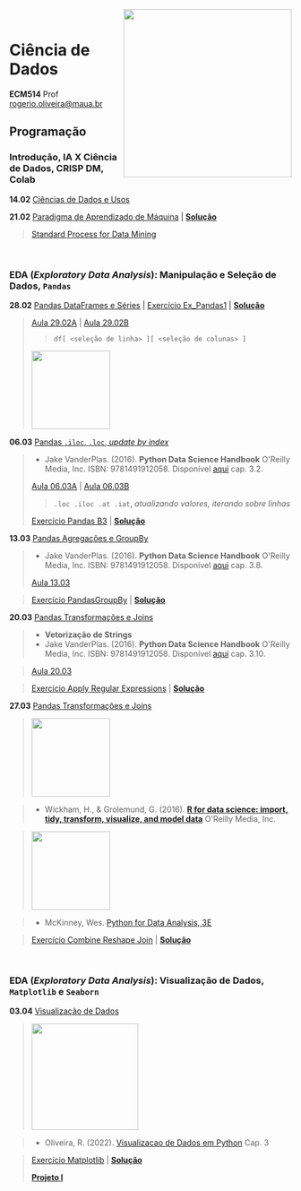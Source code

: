 <img src="https://github.com/Rogerio-mack/IMT_CD_2024/blob/main/maua_logo.png?raw=true" width=300, align="right">
<br>

# Ciência de Dados
**ECM514** Prof rogerio.oliveira@maua.br

## Programação

### Introdução, IA X Ciência de Dados, CRISP DM, Colab

**14.02** [Ciências de Dados e Usos](https://colab.research.google.com/github/Rogerio-mack/IMT_CD_2024/blob/main/Ciencias_de_Dados_e_Usos.ipynb)

**21.02** [Paradigma de Aprendizado de Máquina](https://colab.research.google.com/github/Rogerio-mack/IMT_CD_2024/blob/main/Paradigma_de_ML.ipynb)
| [**Solução**](https://colab.research.google.com/github/Rogerio-mack/IMT_CD_2024/blob/main/Paradigma_de_ML_solucao.ipynb)

> [Standard Process for Data Mining](https://colab.research.google.com/github/Rogerio-mack/IMT_CD_2024/blob/main/Standard_Process_for_Data_Mining.ipynb)

<br>

### EDA (*Exploratory Data Analysis*): Manipulação e Seleção de Dados, `Pandas`

**28.02** [Pandas DataFrames e Séries](https://colab.research.google.com/github/Rogerio-mack/IMT_CD_2024/blob/main/Pandas_I.ipynb) 
| [Exercício Ex_Pandas1](https://colab.research.google.com/github/Rogerio-mack/IMT_CD_2024/blob/main/Ex_Pandas1.ipynb)
| [**Solução**](https://colab.research.google.com/github/Rogerio-mack/IMT_CD_2024/blob/main/Ex_Pandas1_solucao.ipynb)
>
> [Aula 29.02A](https://colab.research.google.com/drive/1bVBBkbB2IfgC1OXysysTPWPyzpxKEJEY?usp=sharing) |
> [Aula 29.02B](https://colab.research.google.com/drive/1g85eUUUzng68ELEcGY8O1999sOXzxBMu?usp=sharing)
>> `df[ <seleção de linha> ][ <seleção de colunas> ]`
>
>
> <img src="https://jakevdp.github.io/PythonDataScienceHandbook/figures/PDSH-cover.png" width="140"/>
>

**06.03** [Pandas `.iloc`, `.loc`, *update by index*](https://jakevdp.github.io/PythonDataScienceHandbook/03.02-data-indexing-and-selection.html)

> * Jake VanderPlas. (2016). **Python Data Science Handbook**  O'Reilly Media, Inc.  ISBN: 9781491912058. Disponível [aqui](https://jakevdp.github.io/PythonDataScienceHandbook/03.02-data-indexing-and-selection.html) cap. 3.2.  
>
> [Aula 06.03A](https://colab.research.google.com/drive/13EBV3Y7INeKEqLBNEpECgRopj5nxwZtR?usp=sharing) |
> [Aula 06.03B](https://colab.research.google.com/drive/1UVc0Y0GLJruBqeR0TleBbOviNeb8HlAg?usp=sharing)
>> `.loc .iloc .at .iat`, *atualizando valores, iterando sobre linhas*
>
> [Exercício Pandas B3](https://colab.research.google.com/github/Rogerio-mack/IMT_CD_2024/blob/main/Ex_Pandas_B3.ipynb)
| [**Solução**](https://colab.research.google.com/github/Rogerio-mack/IMT_CD_2024/blob/main/Ex_Pandas_B3_solucao.ipynb)

**13.03** [Pandas Agregações e GroupBy](https://colab.research.google.com/github/Rogerio-mack/IMT_CD_2024/blob/main/Pandas_I.ipynb) 
> * Jake VanderPlas. (2016). **Python Data Science Handbook**  O'Reilly Media, Inc.  ISBN: 9781491912058. Disponível [aqui](https://jakevdp.github.io/PythonDataScienceHandbook/03.08-aggregation-and-grouping.html) cap. 3.8.
>
> [Aula 13.03](https://colab.research.google.com/drive/1wqvh49WrDtfJYq5oYVuAvUUZ4PE83nXc?usp=sharing)

> [Exercício PandasGroupBy](https://colab.research.google.com/github/Rogerio-mack/IMT_CD_2024/blob/main/Ex_PandasGroupBy.ipynb)
| [**Solução**](https://colab.research.google.com/github/Rogerio-mack/IMT_CD_2024/blob/main/Ex_PandasGroupBy_solucao.ipynb)

**20.03** [Pandas Transformações e Joins](https://colab.research.google.com/github/Rogerio-mack/IMT_CD_2024/blob/main/Pandas_I.ipynb) 

> * **Vetorização de Strings**
> * Jake VanderPlas. (2016). **Python Data Science Handbook**  O'Reilly Media, Inc.  ISBN: 9781491912058. Disponível [aqui](https://jakevdp.github.io/PythonDataScienceHandbook/03.10-working-with-strings.html) cap. 3.10.

> [Aula 20.03](https://colab.research.google.com/drive/1tpwdqadjT_kN8e3pbVUzI5HfdUxM8Ac5?usp=sharing)

> [Exercício Apply Regular Expressions](https://colab.research.google.com/github/Rogerio-mack/IMT_CD_2024/blob/main/Ex_ApplyReg.ipynb) 
| [**Solução**](https://colab.research.google.com/github/Rogerio-mack/IMT_CD_2024/blob/main/Ex_ApplyReg_solucao.ipynb)

**27.03** [Pandas Transformações e Joins](https://colab.research.google.com/github/Rogerio-mack/IMT_CD_2024/blob/main/Pandas_I.ipynb) 

> <img src="https://d33wubrfki0l68.cloudfront.net/b88ef926a004b0fce72b2526b0b5c4413666a4cb/24a30/cover.png" width="140"/>

> * Wickham, H., & Grolemund, G. (2016). [**R for data science: import, tidy, transform, visualize, and model data**](https://r4ds.had.co.nz/index.html) O'Reilly Media, Inc.
 
> <img src="https://wesmckinney.com/book/images/cover.png" width="140"/>

> * McKinney, Wes. [Python for Data Analysis, 3E](https://wesmckinney.com/book/)

> [Exercício Combine Reshape Join](https://colab.research.google.com/github/Rogerio-mack/IMT_CD_2024/blob/main/IMT_ex_combine_reshape_join.ipynb) 
| [**Solução**](https://colab.research.google.com/github/Rogerio-mack/IMT_CD_2024/blob/main/IMT_ex_combine_reshape_join_solucao.ipynb)

<br>

### EDA (*Exploratory Data Analysis*): Visualização de Dados, `Matplotlib` e `Seaborn`

**03.04** [Visualização de Dados](https://meusite.mackenzie.br/rogerio/MyBook/_build/html/intro.html) 

> <img src="https://github.com/Rogerio-mack/Visualizacao-de-Dados-em-Python/raw/main/figuras/capas/1.png" width="190"/>

> * Oliveira, R. (2022). [Visualizacao de Dados em Python](https://github.com/Rogerio-mack/Visualizacao-de-Dados-em-Python) Cap. 3

> [Exercício Matplotlib](https://colab.research.google.com/github/Rogerio-mack/IMT_CD_2024/blob/main/Ex_Matplotlib1.ipynb) 
| [**Solução**](https://colab.research.google.com/github/Rogerio-mack/IMT_CD_2024/blob/main/Ex_Matplotlib1_solucao.ipynb)
>
> [**Projeto I**](https://colab.research.google.com/github/Rogerio-mack/IMT_CD_2024/blob/main/IMT_CD_Projeto_I.ipynb)





